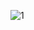 ![1](https://github.com/SanjayaPrasadRajapaksha/Point_Of_Sale_System-SpringBoot-React/assets/130231733/4fccd9fc-0918-449d-a9b0-66551c28d73e)
